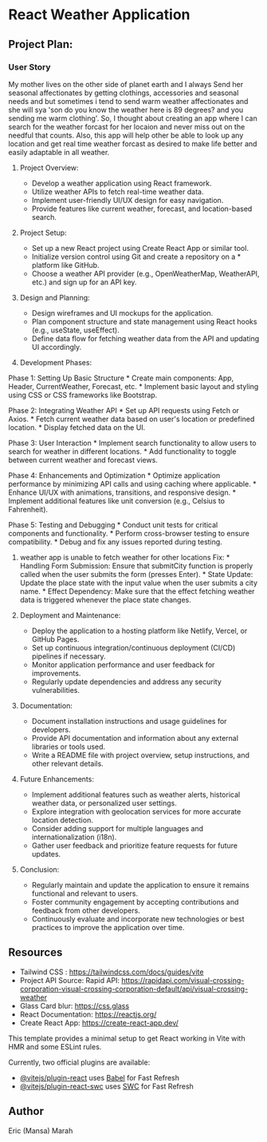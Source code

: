 #  React Weather Application

## Project Plan:

### User Story
My mother lives on the other side of planet earth and I always Send her seasonal affectionates by getting clothings, accessories and seasonal needs and but sometimes i tend to send warm weather affectionates and she will sya 'son do you know the weather here is 89 degrees? and you sending me warm clothing'. So, I thought about creating an app where I can search for the weather forcast for her locaion and never miss out on the needful that counts. Also, this app will help other be able to look up any location and get real time weather forcast as desired to make life better and easily adaptable in all weather.

1. Project Overview:
    * Develop a weather application using React framework.
    * Utilize weather APIs to fetch real-time weather data.
    * Implement user-friendly UI/UX design for easy navigation.
    * Provide features like current weather, forecast, and location-based search.

2. Project Setup:
    * Set up a new React project using Create React App or similar tool.
    * Initialize version control using Git and create a repository on a * platform like GitHub.
    * Choose a weather API provider (e.g., OpenWeatherMap, WeatherAPI, etc.) and sign up for an API key.

3. Design and Planning:
    * Design wireframes and UI mockups for the application.
    * Plan component structure and state management using React hooks (e.g., useState, useEffect).
    * Define data flow for fetching weather data from the API and updating UI accordingly.

4. Development Phases:

Phase 1: Setting Up Basic Structure
    * Create main components: App, Header, CurrentWeather, Forecast, etc.
    * Implement basic layout and styling using CSS or CSS frameworks like Bootstrap.

Phase 2: Integrating Weather API
    * Set up API requests using Fetch or Axios.
    * Fetch current weather data based on user's location or predefined location.
    * Display fetched data on the UI.

Phase 3: User Interaction
    * Implement search functionality to allow users to search for weather in different locations.
    * Add functionality to toggle between current weather and forecast views.

Phase 4: Enhancements and Optimization
    * Optimize application performance by minimizing API calls and using caching where applicable.
    * Enhance UI/UX with animations, transitions, and responsive design.
    * Implement additional features like unit conversion (e.g., Celsius to Fahrenheit).

Phase 5: Testing and Debugging
    * Conduct unit tests for critical components and functionality.
    * Perform cross-browser testing to ensure compatibility.
    * Debug and fix any issues reported during testing.

   1. weather app is unable to fetch weather for other locations
        Fix:
            * Handling Form Submission: Ensure that submitCity function is properly called when the user submits the form (presses Enter).
            * State Update: Update the place state with the input value when the user submits a city name.
            * Effect Dependency: Make sure that the effect fetching weather data is triggered whenever the place state changes.

5. Deployment and Maintenance:
    * Deploy the application to a hosting platform like Netlify, Vercel, or GitHub Pages.
    * Set up continuous integration/continuous deployment (CI/CD) pipelines if necessary.
    * Monitor application performance and user feedback for improvements.
    * Regularly update dependencies and address any security vulnerabilities.

6. Documentation:
    * Document installation instructions and usage guidelines for developers.
    * Provide API documentation and information about any external libraries or tools used.
    * Write a README file with project overview, setup instructions, and other relevant details.

7. Future Enhancements:
    * Implement additional features such as weather alerts, historical weather data, or personalized user settings.
    * Explore integration with geolocation services for more accurate location detection.
    * Consider adding support for multiple languages and internationalization (i18n).
    * Gather user feedback and prioritize feature requests for future updates.

8. Conclusion:
    * Regularly maintain and update the application to ensure it remains functional and relevant to users.
    * Foster community engagement by accepting contributions and feedback from other developers.
    * Continuously evaluate and incorporate new technologies or best practices to improve the application over time.

## Resources
* Tailwind CSS : https://tailwindcss.com/docs/guides/vite
* Project API Source: Rapid API: https://rapidapi.com/visual-crossing-corporation-visual-crossing-corporation-default/api/visual-crossing-weather
* Glass Card blur: https://css.glass 
* React Documentation: https://reactjs.org/
* Create React App: https://create-react-app.dev/


This template provides a minimal setup to get React working in Vite with HMR and some ESLint rules.

Currently, two official plugins are available:

- [@vitejs/plugin-react](https://github.com/vitejs/vite-plugin-react/blob/main/packages/plugin-react/README.md) uses [Babel](https://babeljs.io/) for Fast Refresh
- [@vitejs/plugin-react-swc](https://github.com/vitejs/vite-plugin-react-swc) uses [SWC](https://swc.rs/) for Fast Refresh


## Author
Eric (Mansa) Marah